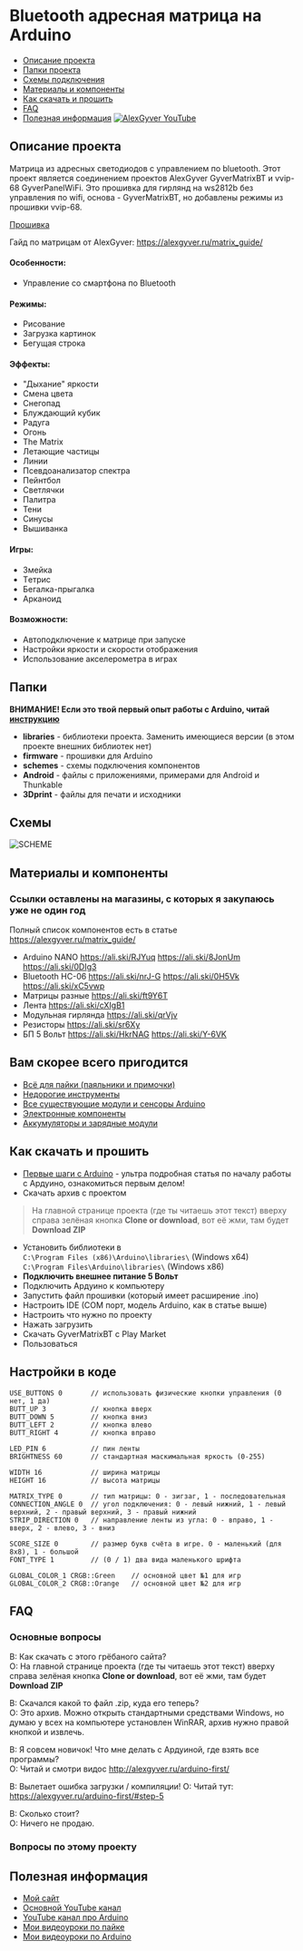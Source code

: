# Bluetooth адресная матрица на Arduino
* [Описание проекта](#chapter-0)
* [Папки проекта](#chapter-1)
* [Схемы подключения](#chapter-2)
* [Материалы и компоненты](#chapter-3)
* [Как скачать и прошить](#chapter-4)
* [FAQ](#chapter-5)
* [Полезная информация](#chapter-6)
[![AlexGyver YouTube](http://alexgyver.ru/git_banner.jpg)](https://www.youtube.com/channel/UCgtAOyEQdAyjvm9ATCi_Aig?sub_confirmation=1)

<a id="chapter-0"></a>
## Описание проекта
Матрица из адресных светодиодов с управлением по bluetooth.
Этот проект является соединением проектов AlexGyver GyverMatrixBT и vvip-68 GyverPanelWiFi.
Это прошивка для гирлянд на ws2812b без управления по wifi, основа - GyverMatrixBT, но добавлены режимы из прошивки vvip-68.

[Прошивка](https://github.com/emil817/GyverMatrixOS_moded/tree/main/firmware/GyverMatrixOS_v1.12)

Гайд по матрицам от AlexGyver: https://alexgyver.ru/matrix_guide/  

#### Особенности:
 - Управление со смартфона по Bluetooth
#### Режимы:
 - Рисование
 - Загрузка картинок
 - Бегущая строка  
#### Эффекты:
 - "Дыхание" яркости
 - Смена цвета
 - Снегопад
 - Блуждающий кубик
 - Радуга
 - Огонь
 - The Matrix
 - Летающие частицы
 - Линии  
 - Псевдоанализатор спектра
 - Пейнтбол
 - Светлячки
 - Палитра
 - Тени
 - Синусы
 - Вышиванка

#### Игры:
 - Змейка
 - Tетриc
 - Бегалка-прыгалка
 - Арканоид 
#### Возможности:
- Автоподключение к матрице при запуске
- Настройки яркости и скорости отображения
- Использование акселерометра в играх

<a id="chapter-1"></a>
## Папки
**ВНИМАНИЕ! Если это твой первый опыт работы с Arduino, читай [инструкцию](#chapter-4)**
- **libraries** - библиотеки проекта. Заменить имеющиеся версии (в этом проекте внешних библиотек нет)
- **firmware** - прошивки для Arduino
- **schemes** - схемы подключения компонентов
- **Android** - файлы с приложениями, примерами для Android и Thunkable
- **3Dprint** - файлы для печати и исходники

<a id="chapter-2"></a>
## Схемы
![SCHEME](https://github.com/AlexGyver/GyverMatrixBT/blob/master/schemes/scheme.jpg)

<a id="chapter-3"></a>
## Материалы и компоненты
### Ссылки оставлены на магазины, с которых я закупаюсь уже не один год
Полный список компонентов есть в статье https://alexgyver.ru/matrix_guide/
- Arduino NANO https://ali.ski/RJYuq  https://ali.ski/8JonUm  https://ali.ski/0DIg3
- Bluetooth HC-06 https://ali.ski/nrJ-G  https://ali.ski/0H5Vk  https://ali.ski/xC5vwp
- Матрицы разные https://ali.ski/ft9Y6T
- Лента https://ali.ski/cXIgB1
- Модульная гирлянда https://ali.ski/qrVjv
- Резисторы https://ali.ski/sr6Xy
- БП 5 Вольт https://ali.ski/HkrNAG  https://ali.ski/Y-6VK

## Вам скорее всего пригодится
* [Всё для пайки (паяльники и примочки)](http://alexgyver.ru/all-for-soldering/)
* [Недорогие инструменты](http://alexgyver.ru/my_instruments/)
* [Все существующие модули и сенсоры Arduino](http://alexgyver.ru/arduino_shop/)
* [Электронные компоненты](http://alexgyver.ru/electronics/)
* [Аккумуляторы и зарядные модули](http://alexgyver.ru/18650/)

<a id="chapter-4"></a>
## Как скачать и прошить
* [Первые шаги с Arduino](http://alexgyver.ru/arduino-first/) - ультра подробная статья по началу работы с Ардуино, ознакомиться первым делом!
* Скачать архив с проектом
> На главной странице проекта (где ты читаешь этот текст) вверху справа зелёная кнопка **Clone or download**, вот её жми, там будет **Download ZIP**
* Установить библиотеки в  
`C:\Program Files (x86)\Arduino\libraries\` (Windows x64)  
`C:\Program Files\Arduino\libraries\` (Windows x86)
* **Подключить внешнее питание 5 Вольт**
* Подключить Ардуино к компьютеру
* Запустить файл прошивки (который имеет расширение .ino)
* Настроить IDE (COM порт, модель Arduino, как в статье выше)
* Настроить что нужно по проекту
* Нажать загрузить
* Скачать GyverMatrixBT с Play Market
* Пользоваться  

## Настройки в коде
    USE_BUTTONS 0       // использовать физические кнопки управления (0 нет, 1 да)
    BUTT_UP 3           // кнопка вверх
    BUTT_DOWN 5         // кнопка вниз
    BUTT_LEFT 2         // кнопка влево
    BUTT_RIGHT 4        // кнопка вправо

    LED_PIN 6           // пин ленты
    BRIGHTNESS 60       // стандартная маскимальная яркость (0-255)

    WIDTH 16            // ширина матрицы
    HEIGHT 16           // высота матрицы

    MATRIX_TYPE 0       // тип матрицы: 0 - зигзаг, 1 - последовательная
    CONNECTION_ANGLE 0  // угол подключения: 0 - левый нижний, 1 - левый верхний, 2 - правый верхний, 3 - правый нижний
    STRIP_DIRECTION 0   // направление ленты из угла: 0 - вправо, 1 - вверх, 2 - влево, 3 - вниз

    SCORE_SIZE 0        // размер букв счёта в игре. 0 - маленький (для 8х8), 1 - большой
    FONT_TYPE 1			// (0 / 1) два вида маленького шрифта

    GLOBAL_COLOR_1 CRGB::Green    // основной цвет №1 для игр
    GLOBAL_COLOR_2 CRGB::Orange   // основной цвет №2 для игр
	
<a id="chapter-5"></a>
## FAQ
### Основные вопросы
В: Как скачать с этого грёбаного сайта?  
О: На главной странице проекта (где ты читаешь этот текст) вверху справа зелёная кнопка **Clone or download**, вот её жми, там будет **Download ZIP**

В: Скачался какой то файл .zip, куда его теперь?  
О: Это архив. Можно открыть стандартными средствами Windows, но думаю у всех на компьютере установлен WinRAR, архив нужно правой кнопкой и извлечь.

В: Я совсем новичок! Что мне делать с Ардуиной, где взять все программы?  
О: Читай и смотри видос http://alexgyver.ru/arduino-first/

В: Вылетает ошибка загрузки / компиляции!
О: Читай тут: https://alexgyver.ru/arduino-first/#step-5

В: Сколько стоит?  
О: Ничего не продаю.

### Вопросы по этому проекту

<a id="chapter-6"></a>
## Полезная информация
* [Мой сайт](http://alexgyver.ru/)
* [Основной YouTube канал](https://www.youtube.com/channel/UCgtAOyEQdAyjvm9ATCi_Aig?sub_confirmation=1)
* [YouTube канал про Arduino](https://www.youtube.com/channel/UC4axiS76D784-ofoTdo5zOA?sub_confirmation=1)
* [Мои видеоуроки по пайке](https://www.youtube.com/playlist?list=PLOT_HeyBraBuMIwfSYu7kCKXxQGsUKcqR)
* [Мои видеоуроки по Arduino](http://alexgyver.ru/arduino_lessons/)
